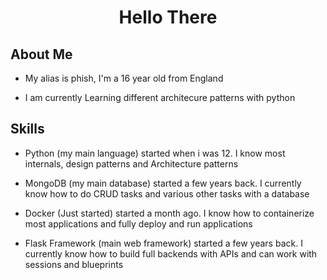 <h1 style="text-align: center">Hello There</h1>

<h2 style="text-align: left">About Me</h2>
<ul>
<li><p>My alias is phish, I'm a 16 year old from England</p></li>
<li><p>I am currently Learning different architecure patterns with python</p></li>
</ul>

<h2 style="text-align: left">Skills</h2>
<ul>
<li><p>Python (my main language) started when i was 12. I know most internals, design patterns and Architecture patterns</p></li>
<li><p>MongoDB (my main database) started a few years back. I currently know how to do CRUD tasks and various other tasks with a database</p></li>
<li><p>Docker (Just started) started a month ago. I know how to containerize most applications and fully deploy and run applications</p></li>
<li><p>Flask Framework (main web framework) started a few years back. I currently know how to build full backends with APIs and can work with sessions and blueprints</p></li>
</ul>
